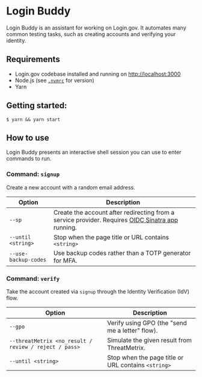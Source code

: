 # Login Buddy

Login Buddy is an assistant for working on Login.gov. It automates many common testing tasks, such as creating accounts and verifying your identity.

## Requirements

- Login.gov codebase installed and running on <http://localhost:3000>
- Node.js (see [`.nvmrc`](./.nvmrc) for version)
- Yarn

## Getting started:

```shell
$ yarn && yarn start
```

## How to use

Login Buddy presents an interactive shell session you can use to enter commands to run.

### Command: `signup`

Create a new account with a random email address.

| Option               | Description                                                                                                      |
| -------------------- | ---------------------------------------------------------------------------------------------------------------- |
| `--sp`               | Create the account after redirecting from a service provider. Requires [OIDC Sinatra app][oidc-sinatra] running. |
| `--until <string>`   | Stop when the page title or URL contains `<string>`                                                              |
| `--use-backup-codes` | Use backup codes rather than a TOTP generator for MFA.                                                           |

### Command: `verify`

Take the account created via `signup` through the Identity Verification (IdV) flow.

| Option                                                | Description                                         |
| ----------------------------------------------------- | --------------------------------------------------- |
| `--gpo`                                               | Verify using GPO (the "send me a letter" flow).     |
| `--threatMetrix <no_result / review / reject / pass>` | Simulate the given result from ThreatMetrix.        |
| `--until <string>`                                    | Stop when the page title or URL contains `<string>` |

[oidc-sinatra]: https://github.com/18F/identity-oidc-sinatra
